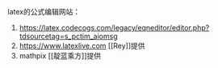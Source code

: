 latex的公式编辑网站：
1. https://latex.codecogs.com/legacy/eqneditor/editor.php?tdsourcetag=s_pctim_aiomsg
2. https://www.latexlive.com [[Rey]]提供
3. mathpix [[靛蓝乘方]]提供